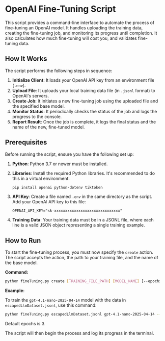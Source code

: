 # OpenAI Fine-Tuning Script

This script provides a command-line interface to automate the process of fine-tuning an OpenAI model. 
It handles uploading the training data, creating the fine-tuning job, and monitoring its progress until completion.
It also calculates how much fine-tuning will cost you, and validates fine-tuning data.

## How It Works

The script performs the following steps in sequence:

1.  **Initialize Client**: It loads your OpenAI API key from an environment file (`.env`).
2.  **Upload File**: It uploads your local training data file (in `.jsonl` format) to OpenAI's servers.
3.  **Create Job**: It initiates a new fine-tuning job using the uploaded file and the specified base model.
4.  **Monitor Status**: It periodically checks the status of the job and logs the progress to the console.
5.  **Report Result**: Once the job is complete, it logs the final status and the name of the new, fine-tuned model.

## Prerequisites

Before running the script, ensure you have the following set up:

1.  **Python**: Python 3.7 or newer must be installed.
2.  **Libraries**: Install the required Python libraries. It's recommended to do this in a virtual environment.

    ```bash
    pip install openai python-dotenv tiktoken
    ```

3.  **API Key**: Create a file named `.env` in the same directory as the script. Add your OpenAI API key to this file:

    ```
    OPENAI_API_KEY="sk-xxxxxxxxxxxxxxxxxxxxxxxxxxxxxx"
    ```

4.  **Training Data**: Your training data must be in a JSONL file, where each line is a valid JSON object 
representing a single training example.

## How to Run

To start the fine-tuning process, you must now specify the `create` action. The script accepts the action, 
the path to your training file, and the name of the base model.

**Command:**

```bash
python fineTuning.py create [TRAINING_FILE_PATH] [MODEL_NAME] [--epochs NUMBER]
```

**Example:**

To train the `gpt-4.1-nano-2025-04-14` model with the data in `escapedLlmDataset.jsonl`, use this command:

```bash
python fineTuning.py escapedLlmDataset.jsonl gpt-4.1-nano-2025-04-14 --epochs 5
```

Default epochs is 3.

The script will then begin the process and log its progress in the terminal.